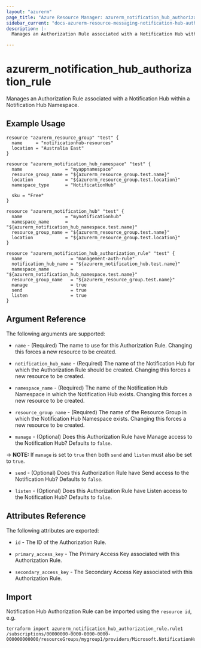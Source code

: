 ```yaml
---
layout: "azurerm"
page_title: "Azure Resource Manager: azurerm_notification_hub_authorization_rule"
sidebar_current: "docs-azurerm-resource-messaging-notification-hub-authorization-rule"
description: |-
  Manages an Authorization Rule associated with a Notification Hub within a Notification Hub Namespace.

---
```


# azurerm_notification_hub_authorization_rule

Manages an Authorization Rule associated with a Notification Hub within a Notification Hub Namespace.

## Example Usage

```hcl
resource "azurerm_resource_group" "test" {
  name     = "notificationhub-resources"
  location = "Australia East"
}

resource "azurerm_notification_hub_namespace" "test" {
  name                = "myappnamespace"
  resource_group_name = "${azurerm_resource_group.test.name}"
  location            = "${azurerm_resource_group.test.location}"
  namespace_type      = "NotificationHub"

  sku = "Free"
}

resource "azurerm_notification_hub" "test" {
  name                = "mynotificationhub"
  namespace_name      = "${azurerm_notification_hub_namespace.test.name}"
  resource_group_name = "${azurerm_resource_group.test.name}"
  location            = "${azurerm_resource_group.test.location}"
}

resource "azurerm_notification_hub_authorization_rule" "test" {
  name                  = "management-auth-rule"
  notification_hub_name = "${azurerm_notification_hub.test.name}"
  namespace_name        = "${azurerm_notification_hub_namespace.test.name}"
  resource_group_name   = "${azurerm_resource_group.test.name}"
  manage                = true
  send                  = true
  listen                = true
}
```

## Argument Reference

The following arguments are supported:

* `name` - (Required) The name to use for this Authorization Rule. Changing this forces a new resource to be created.

* `notification_hub_name` - (Required) The name of the Notification Hub for which the Authorization Rule should be created. Changing this forces a new resource to be created.

* `namespace_name` - (Required) The name of the Notification Hub Namespace in which the Notification Hub exists. Changing this forces a new resource to be created.

* `resource_group_name` - (Required) The name of the Resource Group in which the Notification Hub Namespace exists. Changing this forces a new resource to be created.

* `manage` - (Optional) Does this Authorization Rule have Manage access to the Notification Hub? Defaults to `false`.

-> **NOTE:** If `manage` is set to `true` then both `send` and `listen` must also be set to `true`.

* `send` - (Optional) Does this Authorization Rule have Send access to the Notification Hub? Defaults to `false`.

* `listen` - (Optional) Does this Authorization Rule have Listen access to the Notification Hub? Defaults to `false`.

## Attributes Reference

The following attributes are exported:

* `id` - The ID of the Authorization Rule.

* `primary_access_key` - The Primary Access Key associated with this Authorization Rule.

* `secondary_access_key` - The Secondary Access Key associated with this Authorization Rule.

## Import

Notification Hub Authorization Rule can be imported using the `resource id`, e.g.

```shell
terraform import azurerm_notification_hub_authorization_rule.rule1 /subscriptions/00000000-0000-0000-0000-000000000000/resourceGroups/mygroup1/providers/Microsoft.NotificationHubs/namespaces/{namespaceName}/notificationHubs/hub1/AuthorizationRules/rule1
```
